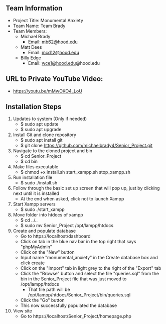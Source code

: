 ## Team Information
- Project Title: Monumental Anxiety
- Team Name: Team Brady
- Team Members:
    - Michael Brady
        - Email: mb62@hood.edu
    - Matt Dees
        - Email: mcd12@hood.edu
    - Billy Edge
        - Email: wce1@hood.edu@hood.edu

## URL to Private YouTube Video:
- https://youtu.be/mMwOKO4_LoU

## Installation Steps
1. Updates to system (Only if needed)
    - $ sudo apt update
    - $ sudo apt upgrade
2. Install Git and clone repository
    - $ sudo apt install git
    - $ git clone https://github.com/michaelbrady4/Senior_Project.git
3. Navigate to the cloned project and bin
    - $ cd Senior_Project
    - $ cd bin
4. Make files executable
    - $ chmod +x install.sh start_xampp.sh stop_xampp.sh
5. Run installation file
    - $ sudo ./install.sh
6. Follow through the basic set up screen that will pop up, just by clicking next until it is installed
    - At the end when asked, click not to launch Xampp
7. Start Xampp servers
    - $ sudo ./start_xampp
8. Move folder into htdocs of xampp
    - $ cd ../..
    - $ sudo mv Senior_Project /opt/lampp/htdocs
9. Create and populate database
    - Go to https://localhost/dashboard
    - Click on tab in the blue nav bar in the top right that says "phpMyAdmin"
    - Click on the "New" button 
    - Input name "monumental_anxiety" in the Create database box and click create
    - Click on the "Import" tab in light grey to the right of the "Export" tab
    - Click the "Browse" button and select the file "queries.sql" from the bin in the Senior_Project file that was just moved to /opt/lampp/htdocs 
        - That file path will be /opt/lampp/htdocs/Senior_Project/bin/queries.sql
    - Click the "Go" button
    - This now successfully populated the database
10. View site    
    - Go to https://localhost/Senior_Project/homepage.php
